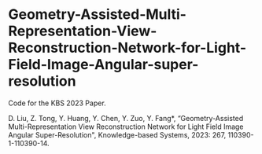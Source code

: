 # Geometry-Assisted-Multi-Representation-View-Reconstruction-Network-for-Light-Field-Image-Angular-super-resolution

Code for the KBS 2023 Paper.

D. Liu, Z. Tong, Y. Huang, Y. Chen, Y. Zuo, Y. Fang*, “Geometry-Assisted Multi-Representation View Reconstruction Network for Light Field Image Angular Super-Resolution", Knowledge-based Systems, 2023: 267, 110390-1-110390-14.
